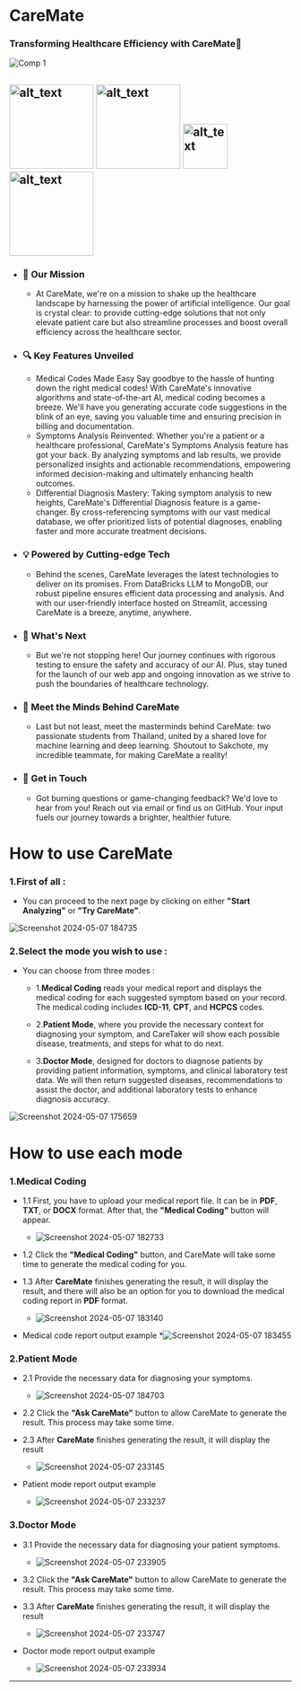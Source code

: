 # CareMate
### <p><strong>Transforming Healthcare Efficiency with CareMate🚀</strong><br>

![Comp 1](https://github.com/34RTHY/PrettifiedCareMate/assets/54650326/3b8c8cc1-73df-446b-971b-7dc992b1e533)

[<img alt="alt_text" width="150px" src="https://streamlit.io/images/brand/streamlit-logo-secondary-lightmark-lighttext.png" />](https://caremate.streamlit.app/)
[<img alt="alt_text" width="150px" src="https://d2dmyh35ffsxbl.cloudfront.net/assets/reimagine2/devpost-logo-25d0005ec83e3b9ef6fce93235bb6d642d7c828f31758ebdb5b7ee87de7d45c3.svg" />](https://arctic-streamlit-hackathon.devpost.com/?ref_content=featured&ref_feature=challenge&ref_medium=portfolio)
[<img alt="alt_text" width="80px" src="https://upload.wikimedia.org/wikipedia/commons/thumb/e/e1/Logo_of_YouTube_%282015-2017%29.svg/640px-Logo_of_YouTube_%282015-2017%29.svg.png" />](https://youtu.be/Cef_TNLpv0M?si=N8J-Q8rzDZ2SXysK)
[<img alt="alt_text" width="150px" src="https://upload.wikimedia.org/wikipedia/commons/thumb/f/ff/Snowflake_Logo.svg/2560px-Snowflake_Logo.svg.png" />](https://www.snowflake.com/en/)
---
* ### <p><strong>🎯 Our Mission</strong><br>
    * At CareMate, we're on a mission to shake up the healthcare landscape by harnessing the power of artificial intelligence. Our goal is crystal clear: to provide cutting-edge solutions that not only elevate patient care but also streamline processes and boost overall efficiency across the healthcare sector.

* ### <p><strong>🔍 Key Features Unveiled</strong><br>
   * Medical Codes Made Easy
Say goodbye to the hassle of hunting down the right medical codes! With CareMate's innovative algorithms and state-of-the-art AI, medical coding becomes a breeze. We'll have you generating accurate code suggestions in the blink of an eye, saving you valuable time and ensuring precision in billing and documentation.
   * Symptoms Analysis Reinvented:
Whether you're a patient or a healthcare professional, CareMate's Symptoms Analysis feature has got your back. By analyzing symptoms and lab results, we provide personalized insights and actionable recommendations, empowering informed decision-making and ultimately enhancing health outcomes.
   * Differential Diagnosis Mastery:
Taking symptom analysis to new heights, CareMate's Differential Diagnosis feature is a game-changer. By cross-referencing symptoms with our vast medical database, we offer prioritized lists of potential diagnoses, enabling faster and more accurate treatment decisions.

* ### <p><strong>💡 Powered by Cutting-edge Tech</strong><br>
    * Behind the scenes, CareMate leverages the latest technologies to deliver on its promises. From DataBricks LLM to MongoDB, our robust pipeline ensures efficient data processing and analysis. And with our user-friendly interface hosted on Streamlit, accessing CareMate is a breeze, anytime, anywhere.

* ### <p><strong>🚀 What's Next</strong><br>
    * But we're not stopping here! Our journey continues with rigorous testing to ensure the safety and accuracy of our AI. Plus, stay tuned for the launch of our web app and ongoing innovation as we strive to push the boundaries of healthcare technology.

* ### <p><strong>👥 Meet the Minds Behind CareMate</strong><br>
    * Last but not least, meet the masterminds behind CareMate: two passionate students from Thailand, united by a shared love for machine learning and deep learning. Shoutout to Sakchote, my incredible teammate, for making CareMate a reality!

* ### <p><strong>📧 Get in Touch</strong><br>
    * Got burning questions or game-changing feedback? We'd love to hear from you! Reach out via email or find us on GitHub. Your input fuels our journey towards a brighter, healthier future.

# How to use CareMate
### **1**.First of all :
* You can proceed to the next page by clicking on either <strong>"Start Analyzing"</strong> or <strong>"Try CareMate"</strong>.

![Screenshot 2024-05-07 184735](https://github.com/34RTHY/CareMateDatabricks/assets/54650326/bc2cc925-f068-47a0-bad2-9967fc40aec5)

### **2**.Select the mode you wish to use :
* You can choose from three modes :
    * 1.<strong>Medical Coding</strong> reads your medical report and displays the medical coding for each suggested symptom based on your record. The medical coding includes <strong>ICD-11</strong>, <strong>CPT</strong>, and <strong>HCPCS</strong> codes.

    * 2.<strong>Patient Mode</strong>, where you provide the necessary context for diagnosing your symptom, and CareTaker will show each possible disease, treatments, and steps for what to do next.

    * 3.<strong>Doctor Mode</strong>, designed for doctors to diagnose patients by providing patient information, symptoms, and clinical laboratory test data. We will then return suggested diseases, recommendations to assist the doctor, and additional laboratory tests to enhance diagnosis accuracy.

![Screenshot 2024-05-07 175659](https://github.com/34RTHY/CareMateDatabricks/assets/54650326/3d97a99d-8948-49bb-b1f3-3ed067476b9a)


# How to use each mode
### 1.Medical Coding
* 1.1 First, you have to upload your medical report file. It can be in <strong>PDF</strong>, <strong>TXT</strong>, or <strong>DOCX</strong> format. After that, the <strong>"Medical Coding"</strong> button will appear.
    * ![Screenshot 2024-05-07 182733](https://github.com/34RTHY/CareMateDatabricks/assets/54650326/27adead7-7332-426e-a79b-8c1e7ba36d34)

* 1.2 Click the <strong>"Medical Coding"</strong> button, and CareMate will take some time to generate the medical coding for you.


* 1.3 After <strong>CareMate</strong> finishes generating the result, it will display the result, and there will also be an option for you to download the medical coding report in <strong>PDF</strong> format.
    * ![Screenshot 2024-05-07 183140](https://github.com/34RTHY/CareMateDatabricks/assets/54650326/d5de61f7-7a75-4c6f-a15b-53a749ebf3c8)

* Medical code report output example
    *![Screenshot 2024-05-07 183455](https://github.com/34RTHY/CareMateDatabricks/assets/54650326/924f840b-e9be-4c38-a7c8-37e8d8e0db11)

### 2.Patient Mode
* 2.1 Provide the necessary data for diagnosing your symptoms. 
    * ![Screenshot 2024-05-07 184703](https://github.com/34RTHY/CareMateDatabricks/assets/54650326/e9c248d5-490d-474b-b10e-1bd4d0c96d3d)

* 2.2 Click the <strong>"Ask CareMate"</strong> button to allow CareMate to generate the result. This process may take some time.

* 2.3 After <strong>CareMate</strong> finishes generating the result, it will display the result
    * ![Screenshot 2024-05-07 233145](https://github.com/34RTHY/CareMateDatabricks/assets/54650326/44b6ce4c-5fc1-4c3d-84bc-8a08c94a9f4e)

* Patient mode report output example
    * ![Screenshot 2024-05-07 233237](https://github.com/34RTHY/CareMateDatabricks/assets/54650326/7242f1cb-34c8-4e7a-bfbb-b8a6c5ddb010)

### 3.Doctor Mode
* 3.1 Provide the necessary data for diagnosing your patient symptoms.
    * ![Screenshot 2024-05-07 233905](https://github.com/34RTHY/CareMateDatabricks/assets/54650326/671303a9-ca75-458d-9d4c-5faf3f7726e0)

* 3.2 Click the <strong>"Ask CareMate"</strong> button to allow CareMate to generate the result. This process may take some time.
 
* 3.3 After <strong>CareMate</strong> finishes generating the result, it will display the result
   * ![Screenshot 2024-05-07 233747](https://github.com/34RTHY/CareMateDatabricks/assets/54650326/e4e4378a-e950-4bff-836c-8739a56bd28c)

* Doctor mode report output example
    * ![Screenshot 2024-05-07 233934](https://github.com/34RTHY/CareMateDatabricks/assets/54650326/a8597d8d-a191-4f27-ab14-913f34008d6f)

---
